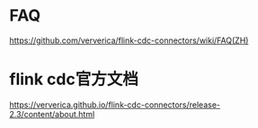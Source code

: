 # FAQ
https://github.com/ververica/flink-cdc-connectors/wiki/FAQ(ZH)

# flink cdc官方文档
https://ververica.github.io/flink-cdc-connectors/release-2.3/content/about.html

